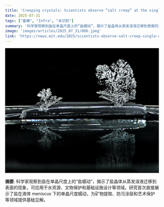 ```yaml
---
title: 'Creeping crystals: Scientists observe “salt creep” at the single-crystal scale'
date: 2025-07-31
tags: ["基模", "Infra", "未识别"]
summary: '科学家观察到盐在单晶尺度上的“盐蠕动”，揭示了盐晶体从蒸发溶液迁移到表面的现象，可应用于水资源、文物保护和基础设施设计等领域。研究首次直接展示了盐在液体 meniscus 下的单晶尺度蠕动，为矿物提取、防污涂层和艺术保护等领域提供基础见解。'
image: 'images/articles/2025_07_31/006.jpeg'
link: 'https://news.mit.edu/2025/scientists-observe-salt-creep-single-crystal-scale-0730'
---
```

![Creeping crystals: Scientists observe “salt creep” at the single-crystal scale](images/articles/2025_07_31/006.jpeg)

**摘要**: 科学家观察到盐在单晶尺度上的“盐蠕动”，揭示了盐晶体从蒸发溶液迁移到表面的现象，可应用于水资源、文物保护和基础设施设计等领域。研究首次直接展示了盐在液体 meniscus 下的单晶尺度蠕动，为矿物提取、防污涂层和艺术保护等领域提供基础见解。
